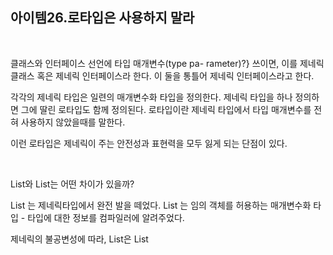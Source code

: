 ## 아이템26.로타입은 사용하지 말라

<br>

클래스와 인터페이스 선언에 타입 매개변수(type pa-
rameter)?} 쓰이면, 이를 제네릭 클래스 혹은 제네릭 인터페이스라 한다. 이 둘을 통틀어 제네릭 인터페이스라고 한다. 

각각의 제네릭 타입은 일련의 매개변수화 타입을 정의한다. 제네릭 타입을 하나 정의하면 그에 딸린 로타입도 함께 정의된다. 로타입이란 제네릭 타입에서 타입 매개변수를 전혀 사용하지 않았을때를 말한다. 

이런 로타입은 제네릭이 주는 안전성과 표현력을 모두 잃게 되는 단점이 있다.

<br>

List와 List<Object>는 어떤 차이가 있을까?

List 는 제네릭타입에서 완전 발을 떼었다. List<Object> 는 임의 객체를 허용하는 매개변수화 타입 - 타입에 대한 정보를 컴파일러에 알려주었다.

제네릭의 불공변성에 따라, List<String>은 List<Object>의 하위 타입이 아니다. String[]은 Object[]의 하위타입이기 때문에 배열이나 로 타입을 사용해서 충돌하는 코드를 작성해도 컴파일 타임에선 문제가 발생하지 않지만, 제네릭의 경우 컴파일 타임에 잡아주는 만큼 이 경우에도 피해주는 것이 좋다.

<br>

**비한정 와일드 카드 타입은 제네릭타입을 사용하고 싶지만, 실제 타입 매개변수가 무엇인지 알고 싶지 않을 때 사용한다.** 

와일드 카드 타입은 안전하고 로타입은 안전하지 않다. 

```java
static int numElementsInCommon(Set<?> s1, Set<?> s2){...}
```

로타입은 타입 불변식을 훼손할 수 있기 때문에 사용하지 말자.

하지만 몇몇의 예외는 있다.

- 클래스 리터럴은 로타입을 사용해야한다.
- instanceOf() 과 관련되어있는데 로타입이든 비한정적 와일드 카드이든 똑같이 동작하므로 사용하는 것이 더 깔끔하다.

<br>

### 핵심 정리

로 타입을 사용하면 런타임 예외가 발생할 수 있으니 사용하지 말자.
